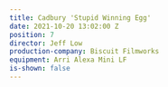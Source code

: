 ```yaml
---
title: Cadbury 'Stupid Winning Egg'
date: 2021-10-20 13:02:00 Z
position: 7
director: Jeff Low
production-company: Biscuit Filmworks
equipment: Arri Alexa Mini LF
is-shown: false
---
```


